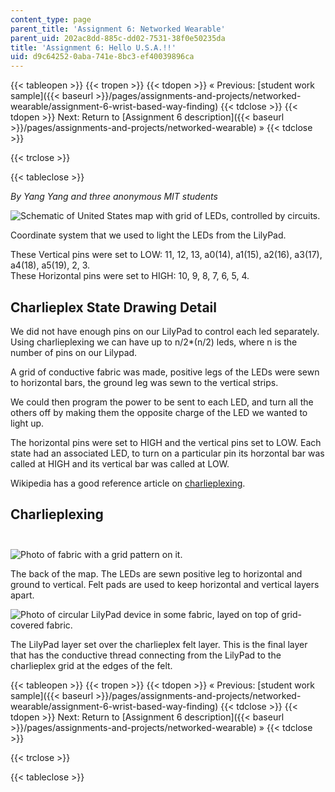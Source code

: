 ```yaml
---
content_type: page
parent_title: 'Assignment 6: Networked Wearable'
parent_uid: 202ac8dd-885c-dd02-7531-38f0e50235da
title: 'Assignment 6: Hello U.S.A.!!'
uid: d9c64252-0aba-741e-8bc3-ef40039896ca
---
```


{{< tableopen >}}
{{< tropen >}}
{{< tdopen >}}
« Previous: [student work sample]({{< baseurl >}}/pages/assignments-and-projects/networked-wearable/assignment-6-wrist-based-way-finding)
{{< tdclose >}}
{{< tdopen >}}
Next: Return to [Assignment 6 description]({{< baseurl >}}/pages/assignments-and-projects/networked-wearable) »
{{< tdclose >}}

{{< trclose >}}

{{< tableclose >}}

_By Yang Yang and three anonymous MIT students_  

![Schematic of United States map with grid of LEDs, controlled by circuits.](/courses/media-arts-and-sciences/mas-962-special-topics-new-textiles-spring-2010/assignments-and-projects/networked-wearable/assignment-6-hello-u.s.a./image002.gif)

Coordinate system that we used to light the LEDs from the LilyPad.

These Vertical pins were set to LOW: 11, 12, 13, a0(14), a1(15), a2(16), a3(17), a4(18), a5(19), 2, 3.  
These Horizontal pins were set to HIGH: 10, 9, 8, 7, 6, 5, 4.

Charlieplex State Drawing Detail
--------------------------------

We did not have enough pins on our LilyPad to control each led separately. Using charlieplexing we can have up to n/2\*(n/2) leds, where n is the number of pins on our Lilypad.

A grid of conductive fabric was made, positive legs of the LEDs were sewn to horizontal bars, the ground leg was sewn to the vertical strips.

We could then program the power to be sent to each LED, and turn all the others off by making them the opposite charge of the LED we wanted to light up.

The horizontal pins were set to HIGH and the vertical pins set to LOW. Each state had an associated LED, to turn on a particular pin its horzontal bar was called at HIGH and its vertical bar was called at LOW.

Wikipedia has a good reference article on [charlieplexing](http://en.wikipedia.org/wiki/Charlieplexing).

Charlieplexing  
 
------------------

![Photo of fabric with a grid pattern on it.](/courses/media-arts-and-sciences/mas-962-special-topics-new-textiles-spring-2010/assignments-and-projects/networked-wearable/assignment-6-hello-u.s.a./SewnLeds.jpg)

The back of the map. The LEDs are sewn positive leg to horizontal and ground to vertical. Felt pads are used to keep horizontal and vertical layers apart.  

![Photo of circular LilyPad device in some fabric, layed on top of grid-covered fabric.](/courses/media-arts-and-sciences/mas-962-special-topics-new-textiles-spring-2010/assignments-and-projects/networked-wearable/assignment-6-hello-u.s.a./Lillypadlayer.jpg)

The LilyPad layer set over the charlieplex felt layer. This is the final layer that has the conductive thread connecting from the LilyPad to the charlieplex grid at the edges of the felt.

{{< tableopen >}}
{{< tropen >}}
{{< tdopen >}}
« Previous: [student work sample]({{< baseurl >}}/pages/assignments-and-projects/networked-wearable/assignment-6-wrist-based-way-finding)
{{< tdclose >}}
{{< tdopen >}}
Next: Return to [Assignment 6 description]({{< baseurl >}}/pages/assignments-and-projects/networked-wearable) »
{{< tdclose >}}

{{< trclose >}}

{{< tableclose >}}